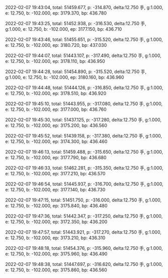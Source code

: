 2022-02-07 19:43:04, total: 51459.677, p: -314.870, delta:12.750 手, g:1.000, e: 12.750, b: -102.000, ep: 3179.370, bp: 436.780

2022-02-07 19:43:25, total: 51452.938, p: -316.530, delta:12.750 手, g:1.000, e: 12.750, b: -102.000, ep: 3177.150, bp: 436.710

2022-02-07 19:43:46, total: 51455.651, p: -315.520, delta:12.750 手, g:1.000, e: 12.750, b: -102.000, ep: 3180.720, bp: 437.030

2022-02-07 19:44:07, total: 51443.107, p: -317.490, delta:12.750 手, g:1.000, e: 12.750, b: -102.000, ep: 3178.110, bp: 436.950

2022-02-07 19:44:28, total: 51454.890, p: -315.520, delta:12.750 手, g:1.000, e: 12.750, b: -102.000, ep: 3180.160, bp: 436.960

2022-02-07 19:44:48, total: 51444.126, p: -316.850, delta:12.750 手, g:1.000, e: 12.750, b: -102.000, ep: 3178.510, bp: 436.920

2022-02-07 19:45:10, total: 51443.955, p: -317.080, delta:12.750 手, g:1.000, e: 12.750, b: -102.000, ep: 3177.000, bp: 436.760

2022-02-07 19:45:30, total: 51437.125, p: -317.280, delta:12.750 手, g:1.000, e: 12.750, b: -102.000, ep: 3175.200, bp: 436.560

2022-02-07 19:45:52, total: 51439.158, p: -317.380, delta:12.750 手, g:1.000, e: 12.750, b: -102.000, ep: 3174.300, bp: 436.460

2022-02-07 19:46:13, total: 51459.488, p: -315.650, delta:12.750 手, g:1.000, e: 12.750, b: -102.000, ep: 3177.790, bp: 436.680

2022-02-07 19:46:33, total: 51462.281, p: -315.350, delta:12.750 手, g:1.000, e: 12.750, b: -102.000, ep: 3177.210, bp: 436.570

2022-02-07 19:46:54, total: 51445.937, p: -316.700, delta:12.750 手, g:1.000, e: 12.750, b: -102.000, ep: 3177.140, bp: 436.730

2022-02-07 19:47:15, total: 51451.750, p: -316.000, delta:12.750 手, g:1.000, e: 12.750, b: -102.000, ep: 3175.840, bp: 436.480

2022-02-07 19:47:36, total: 51442.347, p: -317.250, delta:12.750 手, g:1.000, e: 12.750, b: -102.000, ep: 3172.350, bp: 436.200

2022-02-07 19:47:57, total: 51443.921, p: -317.270, delta:12.750 手, g:1.000, e: 12.750, b: -102.000, ep: 3173.210, bp: 436.310

2022-02-07 19:48:18, total: 51454.376, p: -315.960, delta:12.750 手, g:1.000, e: 12.750, b: -102.000, ep: 3175.960, bp: 436.490

2022-02-07 19:48:38, total: 51447.697, p: -316.620, delta:12.750 手, g:1.000, e: 12.750, b: -102.000, ep: 3175.860, bp: 436.560